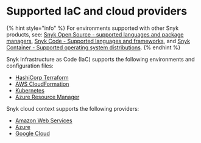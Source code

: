 # Supported IaC and cloud providers

{% hint style="info" %}
For environments supported with other Snyk products, see: [Snyk Open Source - supported languages and package managers](../scan-application-code/snyk-open-source/snyk-open-source-supported-languages-and-package-managers/), [Snyk Code - Supported languages and frameworks](../scan-application-code/snyk-code/snyk-code-language-and-framework-support.md), and [Snyk Container - Supported operating system distributions](../scan-application-code/snyk-container/how-snyk-container-works/supported-operating-system-distributions.md).
{% endhint %}

Snyk Infrastructure as Code (IaC) supports the following environments and configuration files:

* [HashiCorp Terraform](snyk-infrastructure-as-code/scan-terraform-files/)
* [AWS CloudFormation](snyk-infrastructure-as-code/scan-cloudformation-files/)
* [Kubernetes](snyk-infrastructure-as-code/scan-kubernetes-configuration-files/)
* [Azure Resource Manager](snyk-infrastructure-as-code/scan-arm-configuration-files.md)

Snyk cloud context supports the following providers:

* [Amazon Web Services](../integrations/cloud-platforms-integrations/aws-integration/)
* [Azure](../integrations/cloud-platforms-integrations/azure-integration-for-cloud-configurations/)
* [Google Cloud](../integrations/cloud-platforms-integrations/google-cloud-integration/)
